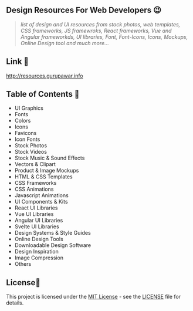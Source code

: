 ## Design Resources For Web Developers 😉

> _list of design and UI resources from stock photos, web templates, CSS frameworks, JS framewroks, React frameworks, Vue and Angular frameworkds, UI libraries, Font, Font-Icons, Icons, Mockups, Online Design tool and much more..._

## Link 🚀

http://resources.gurupawar.info

## Table of Contents 🧾

- UI Graphics
- Fonts
- Colors
- Icons
- Favicons
- Icon Fonts
- Stock Photos
- Stock Videos
- Stock Music & Sound Effects
- Vectors & Clipart
- Product & Image Mockups
- HTML & CSS Templates
- CSS Frameworks
- CSS Animations
- Javascript Animations
- UI Components & Kits
- React UI Libraries
- Vue UI Libraries
- Angular UI Libraries
- Svelte UI Libraries
- Design Systems & Style Guides
- Online Design Tools
- Downloadable Design Software
- Design Inspiration
- Image Compression
- Others

## License📜

This project is licensed under the [MIT License](https://opensource.org/licenses/MIT) - see the [LICENSE](LICENSE) file for details.

